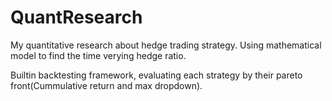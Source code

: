 # QuantResearch

My quantitative research about hedge trading strategy.
Using mathematical model to find the time verying hedge ratio.

Builtin backtesting framework, evaluating each strategy by their pareto front(Cummulative return and max dropdown).

